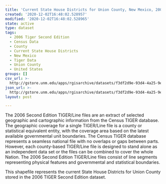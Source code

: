 ```yaml
---
title: 'Current State House Districts for Union County, New Mexico, 2006se TIGER'
created: '2020-12-02T16:48:02.528957'
modified: '2020-12-02T16:48:02.528965'
state: active
type: dataset
tags:
  - 2006 Tiger Second Edition
  - Census Data
  - County
  - Current State House Districts
  - New Mexico
  - Tiger Data
  - Union County
  - United States
groups: []
csv_url: >-
  http://gstore.unm.edu/apps/rgisarchive/datasets/f3df2d9e-93d4-4a25-9ec6-0bd24860a676/tgr2006se_unio_sldlcu.derived.csv
json_url: >-
  http://gstore.unm.edu/apps/rgisarchive/datasets/f3df2d9e-93d4-4a25-9ec6-0bd24860a676/tgr2006se_unio_sldlcu.derived.json
layout: post

---
```

The 2006 Second Edition TIGER/Line files are an extract of selected geographic and cartographic information from the Census TIGER database.  The geographic coverage for a single TIGER/Line file is a county or statistical equivalent entity, with the coverage area based on the latest available governmental unit boundaries. The Census TIGER database represents a seamless national file with no overlaps or gaps between parts.  However, each county-based TIGER/Line file is designed to stand alone as an independent data set or the files can be combined to cover the whole Nation.  The 2006 Second Edition  TIGER/Line files consist of line segments representing physical features and governmental and statistical boundaries.  

This shapefile represents the current State House Districts for Union County stored in the 2006 TIGER Second Edition dataset.
